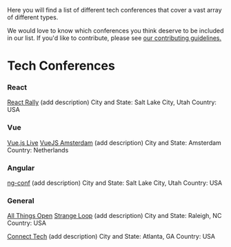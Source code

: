 Here you will find a list of different tech conferences that cover a vast array of different types.

We would love to know which conferences you think deserve to be included in our list. If you'd like to contribute, please see [our contributing guidelines.](./CONTRIBUTING.md)

# Tech Conferences

### React
[React Rally](https://www.reactrally.com/)
(add description)
City and State: Salt Lake City, Utah
Country: USA


### Vue
[Vue.js Live](https://vuejslive.com/)
[VueJS Amsterdam](https://www.https://vuejs.amsterdam)
(add description)
City and State: Amsterdam
Country: Netherlands


### Angular
[ng-conf](https://enterprise.ng-conf.org/)
(add description)
City and State: Salt Lake City, Utah
Country: USA

### General
[All Things Open](https://www.allthingsopen.org/)
[Strange Loop](https://www.thestrangeloop.com/)
(add description)
City and State: Raleigh, NC
Country: USA

[Connect Tech](https://connect.tech)
(add description)
City and State: Atlanta, GA
Country: USA

